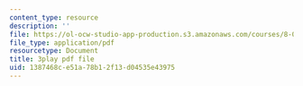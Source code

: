 ```yaml
---
content_type: resource
description: ''
file: https://ol-ocw-studio-app-production.s3.amazonaws.com/courses/8-05-quantum-physics-ii-fall-2013/1387468ce51a78b12f13d04535e43975_t3r9j7YUFrs.pdf
file_type: application/pdf
resourcetype: Document
title: 3play pdf file
uid: 1387468c-e51a-78b1-2f13-d04535e43975
---
```

